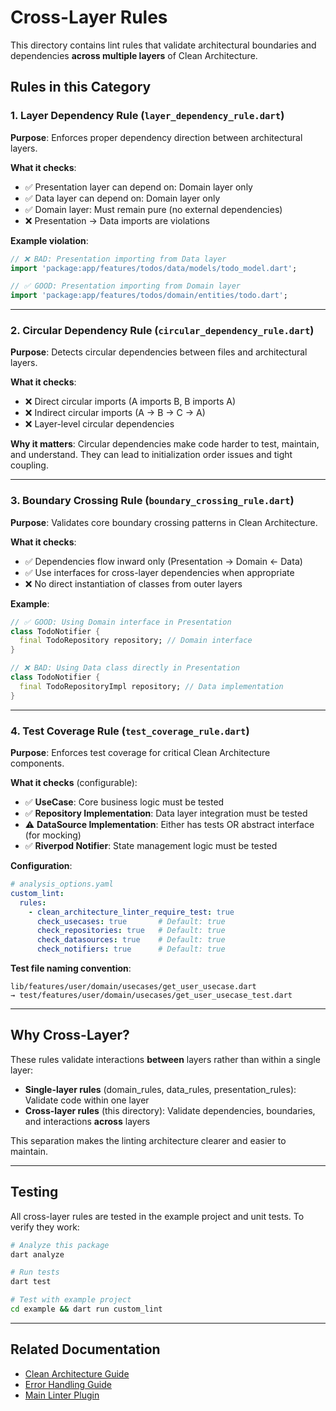 # Cross-Layer Rules

This directory contains lint rules that validate architectural boundaries and dependencies **across multiple layers** of Clean Architecture.

## Rules in this Category

### 1. Layer Dependency Rule (`layer_dependency_rule.dart`)
**Purpose**: Enforces proper dependency direction between architectural layers.

**What it checks**:
- ✅ Presentation layer can depend on: Domain layer only
- ✅ Data layer can depend on: Domain layer only
- ✅ Domain layer: Must remain pure (no external dependencies)
- ❌ Presentation → Data imports are violations

**Example violation**:
```dart
// ❌ BAD: Presentation importing from Data layer
import 'package:app/features/todos/data/models/todo_model.dart';

// ✅ GOOD: Presentation importing from Domain layer
import 'package:app/features/todos/domain/entities/todo.dart';
```

---

### 2. Circular Dependency Rule (`circular_dependency_rule.dart`)
**Purpose**: Detects circular dependencies between files and architectural layers.

**What it checks**:
- ❌ Direct circular imports (A imports B, B imports A)
- ❌ Indirect circular imports (A → B → C → A)
- ❌ Layer-level circular dependencies

**Why it matters**: Circular dependencies make code harder to test, maintain, and understand. They can lead to initialization order issues and tight coupling.

---

### 3. Boundary Crossing Rule (`boundary_crossing_rule.dart`)
**Purpose**: Validates core boundary crossing patterns in Clean Architecture.

**What it checks**:
- ✅ Dependencies flow inward only (Presentation → Domain ← Data)
- ✅ Use interfaces for cross-layer dependencies when appropriate
- ❌ No direct instantiation of classes from outer layers

**Example**:
```dart
// ✅ GOOD: Using Domain interface in Presentation
class TodoNotifier {
  final TodoRepository repository; // Domain interface
}

// ❌ BAD: Using Data class directly in Presentation
class TodoNotifier {
  final TodoRepositoryImpl repository; // Data implementation
}
```

---

### 4. Test Coverage Rule (`test_coverage_rule.dart`)
**Purpose**: Enforces test coverage for critical Clean Architecture components.

**What it checks** (configurable):
- ✅ **UseCase**: Core business logic must be tested
- ✅ **Repository Implementation**: Data layer integration must be tested
- ⚠️ **DataSource Implementation**: Either has tests OR abstract interface (for mocking)
- ✅ **Riverpod Notifier**: State management logic must be tested

**Configuration**:
```yaml
# analysis_options.yaml
custom_lint:
  rules:
    - clean_architecture_linter_require_test: true
      check_usecases: true       # Default: true
      check_repositories: true   # Default: true
      check_datasources: true    # Default: true
      check_notifiers: true      # Default: true
```

**Test file naming convention**:
```
lib/features/user/domain/usecases/get_user_usecase.dart
→ test/features/user/domain/usecases/get_user_usecase_test.dart
```

---

## Why Cross-Layer?

These rules validate interactions **between** layers rather than within a single layer:

- **Single-layer rules** (domain_rules, data_rules, presentation_rules): Validate code within one layer
- **Cross-layer rules** (this directory): Validate dependencies, boundaries, and interactions **across** layers

This separation makes the linting architecture clearer and easier to maintain.

---

## Testing

All cross-layer rules are tested in the example project and unit tests. To verify they work:

```bash
# Analyze this package
dart analyze

# Run tests
dart test

# Test with example project
cd example && dart run custom_lint
```

---

## Related Documentation

- [Clean Architecture Guide](../../../../docs/CLEAN_ARCHITECTURE_GUIDE.md)
- [Error Handling Guide](../../../../docs/ERROR_HANDLING_GUIDE.md)
- [Main Linter Plugin](../../../clean_architecture_linter.dart)
